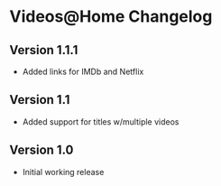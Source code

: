 # Videos@Home Changelog

## Version 1.1.1

* Added links for IMDb and Netflix

## Version 1.1

* Added support for titles w/multiple videos

## Version 1.0

* Initial working release

